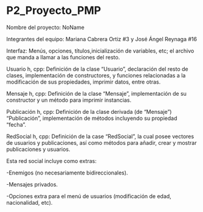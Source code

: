 # P2_Proyecto_PMP
Nombre del proyecto: NoName

Integrantes del equipo: Mariana Cabrera Ortiz #3 y José Ángel Reynaga #16

Interfaz: Menús, opciones, títulos,inicialización de variables, etc; el archivo que manda a llamar a las funciones del resto.

Usuario h, cpp: Definición de la clase “Usuario”, declaración del resto de clases, implementación de constructores, y funciones relacionadas a la modificación de sus propiedades, imprimir datos, entre otras.

Mensaje h, cpp: Definición de la clase “Mensaje”, implementación de su constructor y un método para imprimir instancias.

Publicación h, cpp: Definición de la clase derivada (de “Mensaje”) “Publicación”, implementación de métodos incluyendo su propiedad “fecha”.

RedSocial h, cpp: Definición de la case “RedSocial”, la cual posee vectores de usuarios y publicaciones, así como métodos para añadir, crear y mostrar publicaciones y usuarios.

Esta red social incluye como extras:

-Enemigos (no necesariamente bidireccionales).

-Mensajes privados.

-Opciones extra para el menú de usuarios (modificación de edad, nacionalidad, etc).

